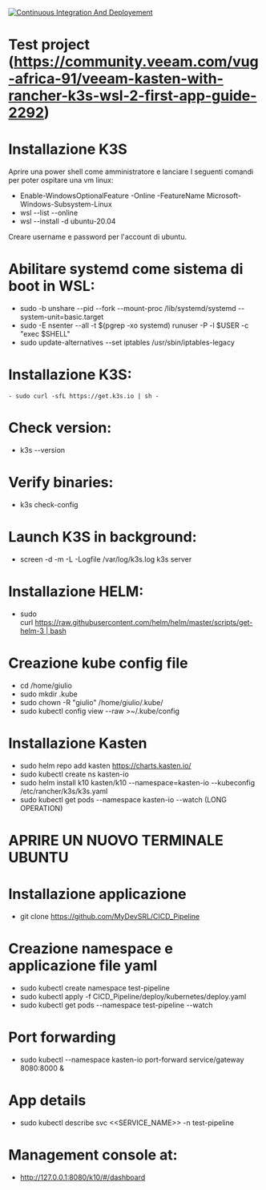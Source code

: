 [![Continuous Integration And Deployement](https://github.com/MyDevSRL/CICD_Pipeline/actions/workflows/ci-cd.yaml/badge.svg)](https://github.com/MyDevSRL/CICD_Pipeline/actions/workflows/ci-cd.yaml)

# Test project (https://community.veeam.com/vug-africa-91/veeam-kasten-with-rancher-k3s-wsl-2-first-app-guide-2292)

# Installazione K3S
Aprire una power shell come amministratore e lanciare I seguenti comandi per poter ospitare una vm linux:
- Enable-WindowsOptionalFeature -Online -FeatureName Microsoft-Windows-Subsystem-Linux
- wsl --list --online
- wsl --install -d ubuntu-20.04

Creare username e password per l'account di ubuntu. 

# Abilitare systemd come sistema di boot in WSL: 
- sudo -b unshare --pid --fork --mount-proc /lib/systemd/systemd --system-unit=basic.target
- sudo -E nsenter --all -t $(pgrep -xo systemd) runuser -P -l $USER -c "exec $SHELL"
- sudo update-alternatives --set iptables /usr/sbin/iptables-legacy

# Installazione K3S:
	- sudo curl -sfL https://get.k3s.io | sh -

# Check version:
- k3s --version

# Verify binaries:
- k3s check-config

# Launch K3S in background:
- screen -d -m -L -Logfile /var/log/k3s.log k3s server

# Installazione HELM:
- sudo curl https://raw.githubusercontent.com/helm/helm/master/scripts/get-helm-3 | bash


# Creazione kube config file 
- cd /home/giulio
- sudo  mkdir .kube
- sudo chown -R "giulio" /home/giulio/.kube/
- sudo kubectl config view --raw >~/.kube/config

# Installazione Kasten
- sudo helm repo add kasten https://charts.kasten.io/
- sudo kubectl create ns kasten-io
- sudo helm install k10 kasten/k10 --namespace=kasten-io --kubeconfig /etc/rancher/k3s/k3s.yaml
- sudo kubectl get pods --namespace kasten-io --watch (LONG OPERATION)

# APRIRE UN NUOVO TERMINALE UBUNTU

# Installazione applicazione 
- git clone https://github.com/MyDevSRL/CICD_Pipeline

# Creazione namespace e applicazione file yaml
- sudo kubectl create namespace test-pipeline
- sudo kubectl apply -f CICD_Pipeline/deploy/kubernetes/deploy.yaml
- sudo kubectl get pods --namespace test-pipeline --watch

# Port forwarding
- sudo kubectl --namespace kasten-io port-forward service/gateway 8080:8000 &

# App details
- sudo kubectl describe svc <<SERVICE_NAME>> -n test-pipeline

# Management console at:
- http://127.0.0.1:8080/k10/#/dashboard